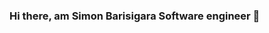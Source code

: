 ### Hi there, am Simon Barisigara Software engineer 👋

<!--
**SimonEdnz/SimonEdnz** is a ✨ _special_ ✨ repository because its `README.md` (this file) appears on your GitHub profile.

Here are some ideas to get you started:

- 🔭 I’m currently working on django, flask as python frameworks
- 🌱 I’m currently learning machine learning and AI
- 🤔 I’m looking for help with c,C#,C++
- 💬 Ask me about java, python,javascript and php
- 📫 How to reach me: ...
- 😄 Pronouns: ...
- ⚡ Fun fact: i like traditional programming langueages
-->
